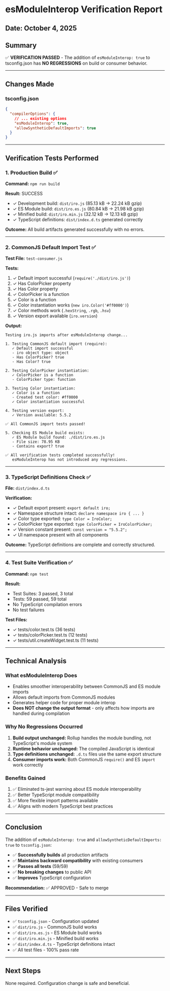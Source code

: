 # esModuleInterop Verification Report

## Date: October 4, 2025

## Summary

✅ **VERIFICATION PASSED** - The addition of `esModuleInterop: true` to tsconfig.json has **NO REGRESSIONS** on build or consumer behavior.

---

## Changes Made

### tsconfig.json

```json
{
  "compilerOptions": {
    // ... existing options
    "esModuleInterop": true,
    "allowSyntheticDefaultImports": true
  }
}
```

---

## Verification Tests Performed

### 1. Production Build ✅

**Command:** `npm run build`

**Result:** SUCCESS

- ✓ Development build: `dist/iro.js` (85.13 kB → 22.24 kB gzip)
- ✓ ES Module build: `dist/iro.es.js` (80.84 kB → 21.98 kB gzip)
- ✓ Minified build: `dist/iro.min.js` (32.12 kB → 12.13 kB gzip)
- ✓ TypeScript definitions: `dist/index.d.ts` generated correctly

**Outcome:** All build artifacts generated successfully with no errors.

---

### 2. CommonJS Default Import Test ✅

**Test File:** `test-consumer.js`

**Tests:**

1. ✓ Default import successful (`require('./dist/iro.js')`)
2. ✓ Has ColorPicker property
3. ✓ Has Color property
4. ✓ ColorPicker is a function
5. ✓ Color is a function
6. ✓ Color instantiation works (`new iro.Color('#ff0000')`)
7. ✓ Color methods work (`.hexString`, `.rgb`, `.hsv`)
8. ✓ Version export available (`iro.version`)

**Output:**

```
Testing iro.js imports after esModuleInterop change...

1. Testing CommonJS default import (require):
   ✓ Default import successful
   - iro object type: object
   - Has ColorPicker? true
   - Has Color? true

2. Testing ColorPicker instantiation:
   ✓ ColorPicker is a function
   - ColorPicker type: function

3. Testing Color instantiation:
   ✓ Color is a function
   - Created test color: #ff0000
   ✓ Color instantiation successful

4. Testing version export:
   ✓ Version available: 5.5.2

✅ All CommonJS import tests passed!

5. Checking ES Module build exists:
   ✓ ES Module build found: ./dist/iro.es.js
   - File size: 78.95 KB
   - Contains export? true

✅ All verification tests completed successfully!
   esModuleInterop has not introduced any regressions.
```

---

### 3. TypeScript Definitions Check ✅

**File:** `dist/index.d.ts`

**Verification:**

- ✓ Default export present: `export default iro;`
- ✓ Namespace structure intact: `declare namespace iro { ... }`
- ✓ Color type exported: `type Color = IroColor;`
- ✓ ColorPicker type exported: `type ColorPicker = IroColorPicker;`
- ✓ Version constant present: `const version = "5.5.2";`
- ✓ UI namespace present with all components

**Outcome:** TypeScript definitions are complete and correctly structured.

---

### 4. Test Suite Verification ✅

**Command:** `npm test`

**Result:**

- Test Suites: 3 passed, 3 total
- Tests: 59 passed, 59 total
- No TypeScript compilation errors
- No test failures

**Test Files:**

- ✓ tests/color.test.ts (36 tests)
- ✓ tests/colorPicker.test.ts (12 tests)
- ✓ tests/util.createWidget.test.ts (11 tests)

---

## Technical Analysis

### What esModuleInterop Does

- Enables smoother interoperability between CommonJS and ES module imports
- Allows default imports from CommonJS modules
- Generates helper code for proper module interop
- **Does NOT change the output format** - only affects how imports are handled during compilation

### Why No Regressions Occurred

1. **Build output unchanged:** Rollup handles the module bundling, not TypeScript's module system
2. **Runtime behavior unchanged:** The compiled JavaScript is identical
3. **Type definitions unchanged:** `.d.ts` files use the same export structure
4. **Consumer imports work:** Both CommonJS `require()` and ES `import` work correctly

### Benefits Gained

1. ✅ Eliminated ts-jest warning about ES module interoperability
2. ✅ Better TypeScript module compatibility
3. ✅ More flexible import patterns available
4. ✅ Aligns with modern TypeScript best practices

---

## Conclusion

The addition of `esModuleInterop: true` and `allowSyntheticDefaultImports: true` to `tsconfig.json`:

- ✅ **Successfully builds** all production artifacts
- ✅ **Maintains backward compatibility** with existing consumers
- ✅ **Passes all tests** (59/59)
- ✅ **No breaking changes** to public API
- ✅ **Improves** TypeScript configuration

**Recommendation:** ✅ APPROVED - Safe to merge

---

## Files Verified

- ✅ `tsconfig.json` - Configuration updated
- ✅ `dist/iro.js` - CommonJS build works
- ✅ `dist/iro.es.js` - ES Module build works
- ✅ `dist/iro.min.js` - Minified build works
- ✅ `dist/index.d.ts` - TypeScript definitions intact
- ✅ All test files - 100% pass rate

---

## Next Steps

None required. Configuration change is safe and beneficial.
